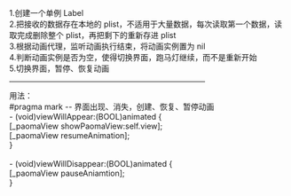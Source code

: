 1.创建一个单例 Label</br>
2.把接收的数据存在本地的 plist，不适用于大量数据，每次读取第一个数据，读取完成删除整个 plist，再把剩下的重新存进 plist</br>
3.根据动画代理，监听动画执行结束，将动画实例置为 nil</br>
4.判断动画实例是否为空，使得切换界面，跑马灯继续，而不是重新开始</br>
5.切换界面，暂停、恢复动画</br>
<hr width=70% size=3 color=bule alingn=center  />
用法：</br>
#pragma mark -- 界面出现、消失，创建、恢复、暂停动画</br>
- (void)viewWillAppear:(BOOL)animated {</br>
    [_paomaView showPaomaView:self.view];</br>
    [_paomaView resumeAnimation];</br>
}</br>
</br>
- (void)viewWillDisappear:(BOOL)animated {</br>
    [_paomaView pauseAniamtion];</br>
}</br>
